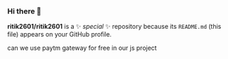 ### Hi there 👋


**ritik2601/ritik2601** is a ✨ _special_ ✨ repository because its `README.md` (this file) appears on your GitHub profile.

can we use paytm gateway for free in our js project

















